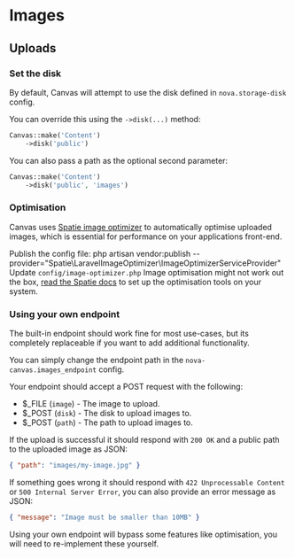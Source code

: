# Images

## Uploads

### Set the disk

By default, Canvas will attempt to use the disk defined in `nova.storage-disk` config.

You can override this using the `->disk(...)` method:

```PHP
Canvas::make('Content')
    ->disk('public')
```

You can also pass a path as the optional second parameter:

```PHP
Canvas::make('Content')
    ->disk('public', 'images')
```

### Optimisation

Canvas uses [Spatie image optimizer](https://github.com/spatie/laravel-image-optimizer) to automatically optimise
uploaded images, which is essential for performance on your applications front-end.

<procedure title="Configure image optimisation">
<step>
Publish the config file:
<code-block lang="bash">
php artisan vendor:publish --provider="Spatie\LaravelImageOptimizer\ImageOptimizerServiceProvider"
</code-block>
</step>
<step>
Update <code>config/image-optimizer.php</code>
</step>
</procedure>

<warning>
Image optimisation might not work out the box, <a href="https://github.com/spatie/image-optimizer?tab=readme-ov-file#optimization-tools">read the Spatie docs</a> to set up the optimisation tools on your system.
</warning>

### Using your own endpoint

The built-in endpoint should work fine for most use-cases, but its completely replaceable if you want to add
additional functionality.

You can simply change the endpoint path in the `nova-canvas.images_endpoint` config.

Your endpoint should accept a POST request with the following:

- $_FILE (`image`) - The image to upload.
- $_POST (`disk`) - The disk to upload images to.
- $_POST (`path`) - The path to upload images to.

If the upload is successful it should respond with `200 OK` and a public path to the uploaded image as JSON:
```json
{ "path": "images/my-image.jpg" }
```

If something goes wrong it should respond with `422 Unprocessable Content` or `500 Internal Server Error`, you can also provide an error message as JSON:
```json 
{ "message": "Image must be smaller than 10MB" }
```

<warning>
Using your own endpoint will bypass some features like optimisation, you will need to re-implement these yourself.
</warning>